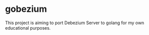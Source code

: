 # gobezium
This project is aiming to port Debezium Server to golang for my own educational purposes.
